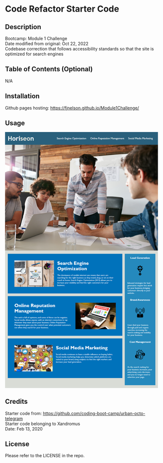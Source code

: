 # Code Refactor Starter Code

## Description

Bootcamp: Module 1 Challenge <br />
Date modified from original: Oct 22, 2022 <br />
Codebase correction that follows accessibility standards so that the site is optimized for search engines

## Table of Contents (Optional)

N/A

## Installation

Github pages hosting: https://fjnelson.github.io/Module1Challenge/

## Usage

![alt text](https://github.com/fjnelson/Module1Challenge/blob/main/assets/images/01-html-css-git-homework-demo.png)

## Credits

Starter code from: https://github.com/coding-boot-camp/urban-octo-telegram <br />
Starter code belonging to Xandromus <br />
Date: Feb 13, 2020

## License

Please refer to the LICENSE in the repo.